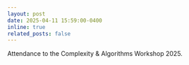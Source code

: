 ```yaml
---
layout: post
date: 2025-04-11 15:59:00-0400
inline: true
related_posts: false
---
```


Attendance to the Complexity & Algorithms Workshop 2025.